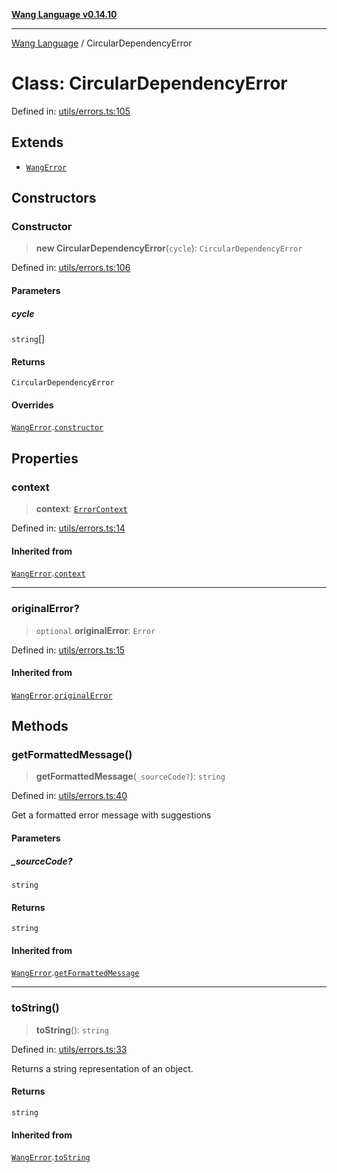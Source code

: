 [**Wang Language v0.14.10**](../README.md)

***

[Wang Language](../globals.md) / CircularDependencyError

# Class: CircularDependencyError

Defined in: [utils/errors.ts:105](https://github.com/artpar/wang/blob/914dd143e8b6182e76382164a1f196c5d1006f9d/src/utils/errors.ts#L105)

## Extends

- [`WangError`](WangError.md)

## Constructors

### Constructor

> **new CircularDependencyError**(`cycle`): `CircularDependencyError`

Defined in: [utils/errors.ts:106](https://github.com/artpar/wang/blob/914dd143e8b6182e76382164a1f196c5d1006f9d/src/utils/errors.ts#L106)

#### Parameters

##### cycle

`string`[]

#### Returns

`CircularDependencyError`

#### Overrides

[`WangError`](WangError.md).[`constructor`](WangError.md#constructor)

## Properties

### context

> **context**: [`ErrorContext`](../interfaces/ErrorContext.md)

Defined in: [utils/errors.ts:14](https://github.com/artpar/wang/blob/914dd143e8b6182e76382164a1f196c5d1006f9d/src/utils/errors.ts#L14)

#### Inherited from

[`WangError`](WangError.md).[`context`](WangError.md#context)

***

### originalError?

> `optional` **originalError**: `Error`

Defined in: [utils/errors.ts:15](https://github.com/artpar/wang/blob/914dd143e8b6182e76382164a1f196c5d1006f9d/src/utils/errors.ts#L15)

#### Inherited from

[`WangError`](WangError.md).[`originalError`](WangError.md#originalerror)

## Methods

### getFormattedMessage()

> **getFormattedMessage**(`_sourceCode?`): `string`

Defined in: [utils/errors.ts:40](https://github.com/artpar/wang/blob/914dd143e8b6182e76382164a1f196c5d1006f9d/src/utils/errors.ts#L40)

Get a formatted error message with suggestions

#### Parameters

##### \_sourceCode?

`string`

#### Returns

`string`

#### Inherited from

[`WangError`](WangError.md).[`getFormattedMessage`](WangError.md#getformattedmessage)

***

### toString()

> **toString**(): `string`

Defined in: [utils/errors.ts:33](https://github.com/artpar/wang/blob/914dd143e8b6182e76382164a1f196c5d1006f9d/src/utils/errors.ts#L33)

Returns a string representation of an object.

#### Returns

`string`

#### Inherited from

[`WangError`](WangError.md).[`toString`](WangError.md#tostring)
